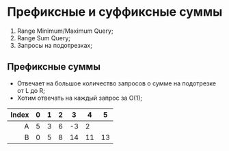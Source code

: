 # Префиксные и суффиксные суммы
1. Range Minimum/Maximum Query;
2. Range Sum Query;
3. Запросы на подотрезках;
## Префиксные суммы
* Отвечает на большое количество запросов о сумме на подотрезке от L до R;
* Хотим отвечать на каждый запрос за O(1);

|Index | 0      |   1  | 2    |    3 | 4     | 5     |
|-----:|--------|------|------|------|-------|-------|
|     A|  5     |     3| 6    |    -3|  2    |       |
|     B| 0      |     5|   8  |    14|    11 |  13   |

